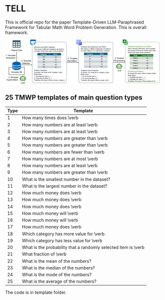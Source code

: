 # TELL
This is official repo for the paper Template-Driven LLM-Paraphrased Framework for Tabular Math Word Problem Generation. This is overall framework.

<p align="center">
    <img src="./pictures/Framework03.png" width="800">
    <br>
</p>

## 25 TMWP templates of main question types

| Type | Template                                                                                                                                                                               |
|------|----------------------------------------------------------------------------------------------------------------------------------------------------------------------------------------|
| 1    | How many times does \verb|{count_value}| appear in the stem-and-leaf plot?                                                                                                             |
| 2    | How many numbers are at least \verb|{range_start}| and at most \verb|{range_end}|?                                                                                                     |
| 3    | How many numbers are at least \verb|{range_start}| but fewer than \verb|{range_end}|?                                                                                                  |
| 4    | How many numbers are greater than \verb|{range_start}| but fewer than \verb|{range_end}|?                                                                                              |
| 5    | How many numbers are greater than \verb|{range_start}| and at most \verb|{range_end}|?                                                                                                 |
| 6    | How many numbers are fewer than \verb|{threshold}|?                                                                                                                                    |
| 7    | How many numbers are at most \verb|{threshold}|?                                                                                                                                       |
| 8    | How many numbers are at least \verb|{threshold}|?                                                                                                                                      |
| 9    | How many numbers are greater than \verb|{threshold}|?                                                                                                                                  |
| 10   | What is the smallest number in the dataset?                                                                                                                                            |
| 11   | What is the largest number in the dataset?                                                                                                                                             |
| 12   | How much money does \verb|{name}| need to buy \verb|{number}| \verb|{products}|?                                                                                                       |
| 13   | How much money does \verb|{name}| need to buy \verb|{number1}| \verb|{product1s}| and \verb|{number2}| \verb|{product2s}|?                                                             |
| 14   | How much money does \verb|{name}| need to buy \verb|{number1}| \verb|{product1s}|, \verb|{number2}| \verb|{product2s}|, and \verb|{number3}| \verb|{product3s}|?                       |
| 15   | How much money will \verb|{name}| have left if \verb|{gender}| buys \verb|{number}| \verb|{products}|?                                                                                 |
| 16   | How much money will \verb|{name}| have left if \verb|{gender}| buys \verb|{number1}| \verb|{product1s}| and \verb|{number2}| \verb|{product2s}|?                                       |
| 17   | How much money does \verb|{name}| have left if \verb|{gender}| buys \verb|{number1}| \verb|{product1s}|, \verb|{number2}| \verb|{product2s}|, and \verb|{number3}| \verb|{product3s}|? |
| 18   | Which category has more value for \verb|{column}|, \verb|{row1}| or \verb|{row2}|?                                                                                                     |
| 19   | Which category has less value for \verb|{column}|, \verb|{row1}| or \verb|{row2}|?                                                                                                     |
| 20   | What is the probability that a randomly selected item is \verb|{row}| and \verb|{col}|?                                                                                                |
| 21   | What fraction of \verb|{items}| in the table belong to \verb|{category}|?                                                                                                              |
| 22   | What is the mean of the numbers?                                                                                                                                                       |
| 23   | What is the median of the numbers?                                                                                                                                                     |
| 24   | What is the mode of the numbers?                                                                                                                                                       |
| 25   | What is the average of the numbers?                                                                                                                                                    |

The code is in template folder.
